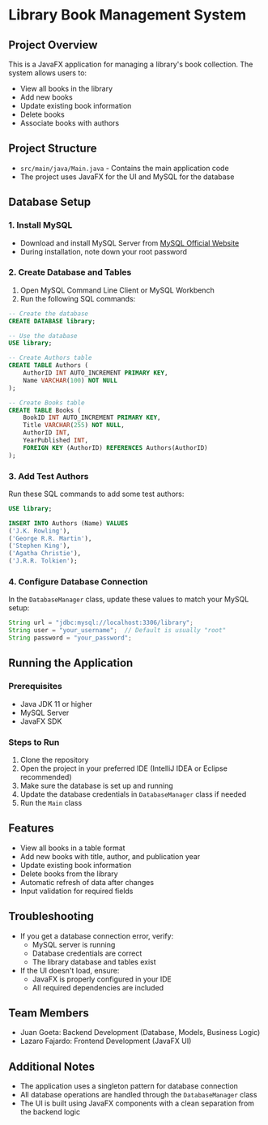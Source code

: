 # Library Book Management System

## Project Overview
This is a JavaFX application for managing a library's book collection. The system allows users to:
- View all books in the library
- Add new books
- Update existing book information
- Delete books
- Associate books with authors

## Project Structure
- `src/main/java/Main.java` - Contains the main application code
- The project uses JavaFX for the UI and MySQL for the database

## Database Setup

### 1. Install MySQL
- Download and install MySQL Server from [MySQL Official Website](https://dev.mysql.com/downloads/mysql/)
- During installation, note down your root password

### 2. Create Database and Tables
1. Open MySQL Command Line Client or MySQL Workbench
2. Run the following SQL commands:

```sql
-- Create the database
CREATE DATABASE library;

-- Use the database
USE library;

-- Create Authors table
CREATE TABLE Authors (
    AuthorID INT AUTO_INCREMENT PRIMARY KEY,
    Name VARCHAR(100) NOT NULL
);

-- Create Books table
CREATE TABLE Books (
    BookID INT AUTO_INCREMENT PRIMARY KEY,
    Title VARCHAR(255) NOT NULL,
    AuthorID INT,
    YearPublished INT,
    FOREIGN KEY (AuthorID) REFERENCES Authors(AuthorID)
);
```

### 3. Add Test Authors
Run these SQL commands to add some test authors:

```sql
USE library;

INSERT INTO Authors (Name) VALUES 
('J.K. Rowling'),
('George R.R. Martin'),
('Stephen King'),
('Agatha Christie'),
('J.R.R. Tolkien');
```

### 4. Configure Database Connection
In the `DatabaseManager` class, update these values to match your MySQL setup:
```java
String url = "jdbc:mysql://localhost:3306/library";
String user = "your_username";  // Default is usually "root"
String password = "your_password";
```

## Running the Application

### Prerequisites
- Java JDK 11 or higher
- MySQL Server
- JavaFX SDK

### Steps to Run
1. Clone the repository
2. Open the project in your preferred IDE (IntelliJ IDEA or Eclipse recommended)
3. Make sure the database is set up and running
4. Update the database credentials in `DatabaseManager` class if needed
5. Run the `Main` class

## Features
- View all books in a table format
- Add new books with title, author, and publication year
- Update existing book information
- Delete books from the library
- Automatic refresh of data after changes
- Input validation for required fields

## Troubleshooting
- If you get a database connection error, verify:
  - MySQL server is running
  - Database credentials are correct
  - The library database and tables exist
- If the UI doesn't load, ensure:
  - JavaFX is properly configured in your IDE
  - All required dependencies are included

## Team Members
- Juan Goeta: Backend Development (Database, Models, Business Logic)
- Lazaro Fajardo: Frontend Development (JavaFX UI)

## Additional Notes
- The application uses a singleton pattern for database connection
- All database operations are handled through the `DatabaseManager` class
- The UI is built using JavaFX components with a clean separation from the backend logic
